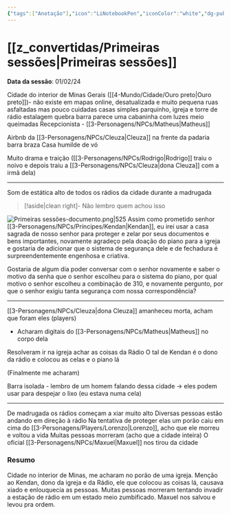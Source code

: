 ```yaml
---
{"tags":["Anotação"],"icon":"LiNotebookPen","iconColor":"white","dg-publish":true,"resumo":"Cidade no interior de Minas, me acharam no porão de uma igreja. Menção ao Kendan, dono da igreja e da Rádio, ele que colocou as coisas lá, causava xiado e enlouquecia as pessoas. Muitas pessoas morreram tentando invadir a estação de rádio em um estado meio zumbificado. Maxuel nos salvou e levou pra ordem.","data":"2024-02-01","dg-note-icon":"teste","dg-hide":true,"dg-path":".","dg-permalink":"Sessões/Primeiras sessões","permalink":"/Sessões/Primeiras sessões/","hide":true,"dgPassFrontmatter":true,"noteIcon":"teste"}
---
```



# [[z_convertidas/Primeiras sessões\|Primeiras sessões]]

**Data da sessão**: <span class="input-date">01/02/24</span>

Cidade do interior de Minas Gerais ([[4-Mundo/Cidade/Ouro preto\|Ouro preto]])- não existe em mapas online, desatualizada e muito pequena
ruas asfaltadas mas pouco cuidadas
casas simples parquinho, igreja e torre de rádio estalagem quebra barra parece uma cabaninha com luzes meio queimadas
Recepcionista - [[3-Personagens/NPCs/Matheus\|Matheus]]

Airbnb da [[3-Personagens/NPCs/Cleuza\|Cleuza]] na frente da padaria barra braza
Casa humilde de vó

Muito drama e traição ([[3-Personagens/NPCs/Rodrigo\|Rodrigo]] traiu o noivo e depois traiu a [[3-Personagens/NPCs/Cleuza\|dona Cleuza]] com a irmã dela)

---
Som de estática alto de todos os rádios da cidade durante a madrugada
> [!aside|clean right]-
>Não lembro quem achou isso

![Primeiras sessões-documento.png|525](/img/user/z_arquivos/Primeiras%20sess%C3%B5es-documento.png)
Assim como prometido senhor [[3-Personagens/NPCs/Príncipes/Kendan\|Kendan]], eu irei usar a casa sagrada de nosso senhor para proteger e zelar por seus documentos e bens importantes, novamente agradeço pela doação do piano para a igreja e gostaria de adicionar que o sistema de segurança dele e de fechadura é surpreendentemente engenhosa e criativa.

Gostaria de algum dia poder conversar com o senhor novamente e saber o motivo da senha que o senhor escolheu para o sistema do piano, por qual motivo o senhor escolheu a combinação de 310, e novamente pergunto, por que o senhor exigiu tanta segurança com nossa correspondência?

---
[[3-Personagens/NPCs/Cleuza\|dona Cleuza]] amanheceu morta, acham que foram eles (players)
- Acharam digitais do [[3-Personagens/NPCs/Matheus\|Matheus]] no corpo dela

Resolveram ir na igreja achar as coisas da Rádio
O tal de Kendan é o dono da rádio e colocou as celas e o piano lá 

(Finalmente me acharam)

Barra isolada - lembro de um homem falando dessa cidade → eles podem usar para despejar o lixo (eu estava numa cela)

---
De madrugada os rádios começam a xiar muito alto
Diversas pessoas estão andando em direção à rádio
Na tentativa de proteger elas um porão caiu em cima do [[3-Personagens/Players/Lorenzo\|Lorenzo]], acho que ele morreu e voltou a vida
Muitas pessoas morreram (acho que a cidade inteira)
O oficial [[3-Personagens/NPCs/Maxuel\|Maxuel]] nos tirou da cidade

### Resumo
<div class="input-textarea">Cidade no interior de Minas, me acharam no porão de uma igreja. Menção ao Kendan, dono da igreja e da Rádio, ele que colocou as coisas lá, causava xiado e enlouquecia as pessoas. Muitas pessoas morreram tentando invadir a estação de rádio em um estado meio zumbificado. Maxuel nos salvou e levou pra ordem.
</div>